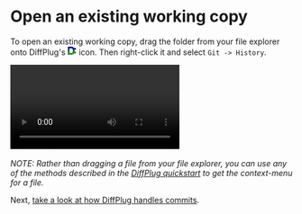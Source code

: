 # Open an existing working copy

To open an existing working copy, drag the folder from your file explorer onto DiffPlug's ![diff list](diff-list-icon.png) icon.  Then right-click it and select `Git -> History`.

![Open working copy video](open-working-copy.mp4)

*NOTE: Rather than dragging a file from your file explorer, you can use any of the methods described in the [DiffPlug quickstart](https://docs.diffplug.com/2.0.2/getting-started/quickstart/) to get the context-menu for a file.*

Next, [take a look at how DiffPlug handles commits](../commit/).
